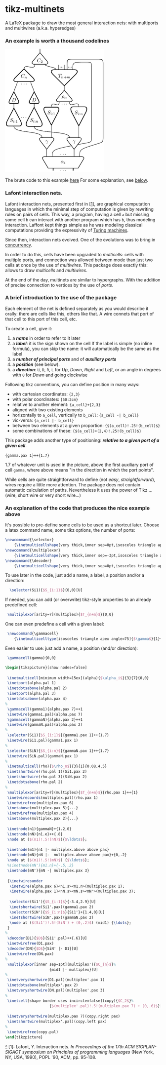 
# tikz-multinets

A LaTeX package to draw the most general interaction nets: with multiports and multiwires (a.k.a. hyperedges)

### An example is worth a thousand codelines

<img src="./examples/LargeExample.png" alt="An example" height="400">

The brute code to this example [here](./examples/LargeExample.tex)
For some explanation, see [below](#exampleCode).

### Lafont interaction nets.
Lafont interaction nets, presented first in <a name="cite1"/>[[1](#myfootnote1)],
are graphical computation languages in which the minimal step of computation
is given by rewriting rules on pairs of cells.
This way, a program, having a cell `a` but missing some cell `b` can interact with another program which has
`b`, thus modeling interaction.
Laffont kept things simple as he was modeling classical computations
providing the expressivity of [Turing machines](https://en.wikipedia.org/wiki/Turing_machine).

Since then, interaction nets evolved.
One of the evolutions was to bring in [concurrency](https://en.wikipedia.org/wiki/Concurrent_computing).

In order to do this, cells have been upgraded to *multicells*: cells with multiple ports,
and connection was allowed between mode than just two cells at once by the use of *multiwires*.
This package does exactly this: allows to draw *multicells* and *multiwires*.

At the end of the day, multinets are similar to hypergraphs.
With the addition of precise connection to vertices by the use of *ports*.

### A brief introduction to the use of the package

Each element of the net is defined separately as you would describe it orally: there are cells like this, others like that. A wire connets that port of that cell to this port of this cell, etc.

To create a cell, give it:
1. a _**name**_ in order to refer to it later
1. a _**label**_: it is the sign shown on the cell
   If the label is simple (no inline formula), you can skip the name: it will automatically be the same as the label
1. a _**number of principal ports**_ and of _**auxiliary ports**_
1. a _**position**_ (see below).
1. a _**direction**_: `U`, `D`, `R`, `L` for _Up_, _Down_, _Right_ and _Left_, or an angle in degrees with `0` for _Down_ and going clockwise

Following tikz conventions, you can define position in many ways:
- with cartesian coordinates: `{2,3}`
- with polar coordinates: `{50:2cm}`
- relative to another element: `{a_cell}+{2,3}`
- aligned with two existing elements  
 - horizontally to `a_cell`, vertically to `b_cell`: `{a_cell -| b_cell}`
 - vic-versa: `{a_cell |- b_cell}`
- between two elements at a given proportion:
`{$(a_cell)!.25!(b_cell)$}`
- some combinations of these:
`{$(a_cell)+(2,4)!.25!(b_cell)$}`

This package adds another type of positioning:
_**relative to a given port of a given cell**_.

`{gamma.pax 1}++{1.7}`

1.7 of whatever unit is used in the picture, above the first auxiliary port of cell `gamma`, where above means "in the direction in which the port points".

While cells are quite straightforward to define (not _easy_, _straightforward_),
wires require a little more attention.
The package does not contain automatic calculation of paths.
Nevertheless it uses the power of Tikz ... (wire, short wire or very short wire...)

### An explanation of the code that produces the nice example above

<a name="exampleCode">It's</a> possible to pre-define some cells to be used as a shortcut later.
Choose a latex command name, some tikz options, the number of ports:

```latex
\newcommand{\selector}
	{\inetmulticellshape[very thick,inner sep=0pt,isosceles triangle apex angle=55]{1}{3}}
\newcommand{\multiplexor}
	{\inetmulticellshape[very thick,inner sep=-3pt,isosceles triangle apex angle=90]{1}{3}}
\newcommand{\decoder}
	{\inetmulticellshape[very thick,inner sep=0pt,isosceles triangle apex angle=55]{1}{1}}
```

To use later in the code, just add a name, a label, a position and/or a direction:
```latex
  \selector(Si1){$S_{i:1}$}{0,0}[U]
```

If needed, you can add (or overwrite) tikz-style properties to an already predefined cell:
```latex
 \multiplexor[arity=7](multiplex){$T_{n+m}$}{0,0}
```

One can even predefine a cell with a given label:

```latex
 \newcommand{\gammacell}
	{\inetmulticelltype[isosceles triangle apex angle=75]{$\gamma$}{1}{2}}
```
Even easier to use: just add a name, a position (and/or direction):
```latex
 \gammacell(gamma){0,0}
```


```latex
\begin{tikzpicture}[show nodes=false]

 \inetmulticell[minimum width=15ex](alpha){$\alpha_i$}{3}{7}{0,0}
 \inetport(alpha.pal 1)
 \inetdotsabove(alpha.pal 2)
 \inetport(alpha.pal 3)
 \inetdotsabove(alpha.pax 4)
%
 \gammacell(gamma1){alpha.pax 7}++1
 \inetwire(gamma1.pal)(alpha.pax 7)
 \gammacell(gammaN){alpha.pax 2}++1
 \inetwire(gammaN.pal)(alpha.pax 2)
%
 \selector(Si1){$S_{i:1}$}{gamma1.pax 1}++{1.7}
 \inetwire(Si1.pal)(gamma1.pax 1)
%
 \selector(SiN){$S_{i:n}$}{gammaN.pax 1}++{1.7}
 \inetwire(SiN.pal)(gammaN.pax 1)
%
 \inetmulticell(rho){$\rho_n$}{3}{1}{0.08,4.5}
 \inetshortwire(rho.pal 1)(Si1.pax 2)
 \inetshortwire(rho.pal 3)(SiN.pax 2)
 \inetdotsabove(rho.pal 2)
%
 \multiplexor[arity=7](multiplex){$T_{n+m}$}{rho.pax 1}++{1}
 \inetwirecoords(multiplex.pal)(rho.pax 1)
 \inetwirefree(multiplex.pax 6)
 \inetabove(multiplex.pax 5){...}
 \inetwirefree(multiplex.pax 4)
 \inetabove(multiplex.pax 2){...}

 \inetnode(n1){gammaN}+{1.2,0}
 \inetnode(nN){n1.e}++{.8}
 \node at ($(n1)!.5!(nN)$){$\ldots$};

 \inetnode(m1){n1 |- multiplex.above above pax}
 \inetnode(mN){nN |-  multiplex.above above pax}+{0,.2}
 \node at ($(m1)!.5!(mN)$) {$\ldots$};
 %\inetnode(mN'){m1.n}+{-.5,.2}
 \inetnode(mN'){mN -| multiplex.pax 3}

 {\inetwiresunder
  \inetwire(alpha.pax 6)<n1.s><m1.n>(multiplex.pax 1);
  \inetwire(alpha.pax 1)<nN.s><mN.s><mN'>(multiplex.pax 3);

  \selector(Si1'){$S_{i:1}$}{-3.4,2.9}[U]
  \inetshortwire(Si1'.pax)(gamma1.pax 2)
  \selector(SiN'){$S_{i:n}$}{Si1'}+{1.4,0}[U]
  \inetshortwire(SiN'.pax)(gammaN.pax 2)
  \node at ($(Si1')!.5!(SiN') + (0,.2)$) (mid1) {\ldots};
 }
%
 \decoder(D1){$D$}{Si1'.pal}++{.6}[U]
 \inetwirefree(D1.pax)
 \decoder(DN){$D$}{SiN' |- D1}[U]
 \inetwirefree(DN.pax)
%
 \multiplexor[inner sep=1pt](multiplex'){$C_{n}$}%
					{mid1 |- multiplex}[U]
%
 \inetveryshortwire(D1.pal)(multiplex'.pax 1)
 \inetdotsabove(multiplex'.pax 2)
 \inetveryshortwire(DN.pal)(multiplex'.pax 3)
%
 \inetcell[shape border uses incircle=false](copy){$C_2$}%
					{$(multiplex'.pal)!.5!(multiplex.pax 7) + (0,.6)$}[U]

 \inetveryshortwire(multiplex.pax 7)(copy.right pax)
 \inetshortwire(multiplex'.pal)(copy.left pax)
%
 \inetwirefree(copy.pal)
\end{tikzpicture}
```



[^](#cite1) <a name="myfootnote1"/>[1]</a>: Lafont, Y. Interaction nets. *In Proceedings of the 17th ACM SIGPLAN-SIGACT
symposium on Principles of programming languages* (New York, NY, USA, 1990), POPL
'90, ACM, pp. 95-108.
